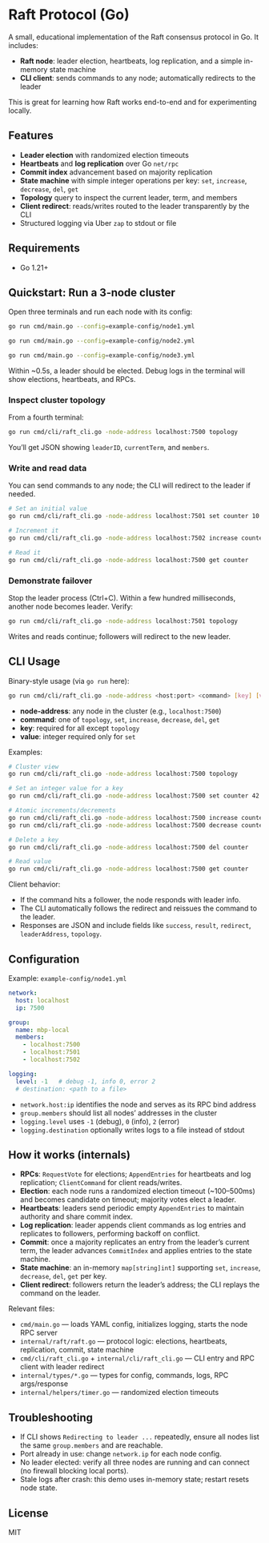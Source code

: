 # Raft Protocol (Go)

A small, educational implementation of the Raft consensus protocol in Go. It includes:
- **Raft node**: leader election, heartbeats, log replication, and a simple in-memory state machine
- **CLI client**: sends commands to any node; automatically redirects to the leader

This is great for learning how Raft works end-to-end and for experimenting locally.

## Features
- **Leader election** with randomized election timeouts
- **Heartbeats** and **log replication** over Go `net/rpc`
- **Commit index** advancement based on majority replication
- **State machine** with simple integer operations per key: `set`, `increase`, `decrease`, `del`, `get`
- **Topology** query to inspect the current leader, term, and members
- **Client redirect**: reads/writes routed to the leader transparently by the CLI
- Structured logging via Uber `zap` to stdout or file

## Requirements
- Go 1.21+

## Quickstart: Run a 3‑node cluster
Open three terminals and run each node with its config:

```bash
go run cmd/main.go --config=example-config/node1.yml
```

```bash
go run cmd/main.go --config=example-config/node2.yml
```

```bash
go run cmd/main.go --config=example-config/node3.yml
```

Within ~0.5s, a leader should be elected. Debug logs in the terminal will show elections, heartbeats, and RPCs.

### Inspect cluster topology
From a fourth terminal:

```bash
go run cmd/cli/raft_cli.go -node-address localhost:7500 topology
```

You’ll get JSON showing `leaderID`, `currentTerm`, and `members`.

### Write and read data
You can send commands to any node; the CLI will redirect to the leader if needed.

```bash
# Set an initial value
go run cmd/cli/raft_cli.go -node-address localhost:7501 set counter 10

# Increment it
go run cmd/cli/raft_cli.go -node-address localhost:7502 increase counter

# Read it
go run cmd/cli/raft_cli.go -node-address localhost:7500 get counter
```

### Demonstrate failover
Stop the leader process (Ctrl+C). Within a few hundred milliseconds, another node becomes leader. Verify:

```bash
go run cmd/cli/raft_cli.go -node-address localhost:7501 topology
```

Writes and reads continue; followers will redirect to the new leader.

## CLI Usage

Binary-style usage (via `go run` here):

```bash
go run cmd/cli/raft_cli.go -node-address <host:port> <command> [key] [value]
```

- **node-address**: any node in the cluster (e.g., `localhost:7500`)
- **command**: one of `topology`, `set`, `increase`, `decrease`, `del`, `get`
- **key**: required for all except `topology`
- **value**: integer required only for `set`

Examples:

```bash
# Cluster view
go run cmd/cli/raft_cli.go -node-address localhost:7500 topology

# Set an integer value for a key
go run cmd/cli/raft_cli.go -node-address localhost:7500 set counter 42

# Atomic increments/decrements
go run cmd/cli/raft_cli.go -node-address localhost:7500 increase counter
go run cmd/cli/raft_cli.go -node-address localhost:7500 decrease counter

# Delete a key
go run cmd/cli/raft_cli.go -node-address localhost:7500 del counter

# Read value
go run cmd/cli/raft_cli.go -node-address localhost:7500 get counter
```

Client behavior:
- If the command hits a follower, the node responds with leader info.
- The CLI automatically follows the redirect and reissues the command to the leader.
- Responses are JSON and include fields like `success`, `result`, `redirect`, `leaderAddress`, `topology`.

## Configuration

Example: `example-config/node1.yml`

```yaml
network:
  host: localhost
  ip: 7500

group:
  name: mbp-local
  members:
    - localhost:7500
    - localhost:7501
    - localhost:7502

logging:
  level: -1   # debug -1, info 0, error 2
  # destination: <path to a file>
```

- `network.host:ip` identifies the node and serves as its RPC bind address
- `group.members` should list all nodes’ addresses in the cluster
- `logging.level` uses `-1` (debug), `0` (info), `2` (error)
- `logging.destination` optionally writes logs to a file instead of stdout

## How it works (internals)

- **RPCs**: `RequestVote` for elections; `AppendEntries` for heartbeats and log replication; `ClientCommand` for client reads/writes.
- **Election**: each node runs a randomized election timeout (~100–500ms) and becomes candidate on timeout; majority votes elect a leader.
- **Heartbeats**: leaders send periodic empty `AppendEntries` to maintain authority and share commit index.
- **Log replication**: leader appends client commands as log entries and replicates to followers, performing backoff on conflict.
- **Commit**: once a majority replicates an entry from the leader’s current term, the leader advances `CommitIndex` and applies entries to the state machine.
- **State machine**: an in-memory `map[string]int]` supporting `set`, `increase`, `decrease`, `del`, `get` per key.
- **Client redirect**: followers return the leader’s address; the CLI replays the command on the leader.

Relevant files:
- `cmd/main.go` — loads YAML config, initializes logging, starts the node RPC server
- `internal/raft/raft.go` — protocol logic: elections, heartbeats, replication, commit, state machine
- `cmd/cli/raft_cli.go` + `internal/cli/raft_cli.go` — CLI entry and RPC client with leader redirect
- `internal/types/*.go` — types for config, commands, logs, RPC args/response
- `internal/helpers/timer.go` — randomized election timeouts

## Troubleshooting
- If CLI shows `Redirecting to leader ...` repeatedly, ensure all nodes list the same `group.members` and are reachable.
- Port already in use: change `network.ip` for each node config.
- No leader elected: verify all three nodes are running and can connect (no firewall blocking local ports).
- Stale logs after crash: this demo uses in-memory state; restart resets node state.

## License
MIT

